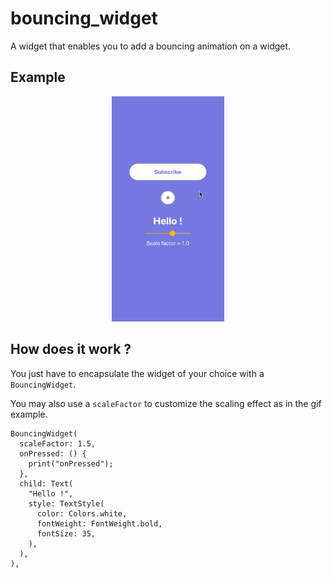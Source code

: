# bouncing_widget

A widget that enables you to add a bouncing animation on a widget.

## Example

<p align="center">
<img src="https://raw.githubusercontent.com/ThomasEcalle/bouncing_widget/master/documentation/gif_bouncing.gif" width="180" height="360"/>
</p>

## How does it work ?

You just have to encapsulate the widget of your choice with a `BouncingWidget`.

You may also use a `scaleFactor` to customize the scaling effect as in the gif example.

```
BouncingWidget(
  scaleFactor: 1.5,
  onPressed: () {
    print("onPressed");
  },
  child: Text(
    "Hello !",
    style: TextStyle(
      color: Colors.white,
      fontWeight: FontWeight.bold,
      fontSize: 35,
    ),
  ),
),
```

